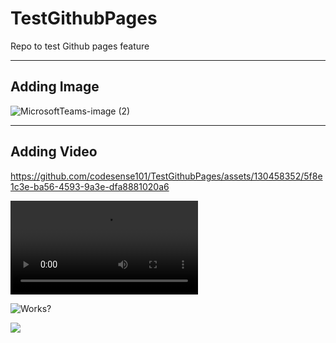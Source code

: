 # TestGithubPages
Repo to test Github pages feature


---
## Adding Image


![MicrosoftTeams-image (2)](https://github.com/codesense101/TestGithubPages/assets/130458352/2ac4c41e-fbdc-497d-bb2d-9d21ab9054f8)

---
## Adding Video



https://github.com/codesense101/TestGithubPages/assets/130458352/5f8e1c3e-ba56-4593-9a3e-dfa8881020a6



![If you are seeing it. Means it disn't work](docs/HrWyxB_sYsTQVg6R.mp4)

![Works?](https://github.com/codesense101/TestGithubPages/assets/130458352/4bb994a9-805c-41be-9032-7815e810f527)



![](https://github.com/codesense101/TestGithubPages/assets/130458352/eb928935-f0c2-4007-9789-9e3535ff4cb2)


